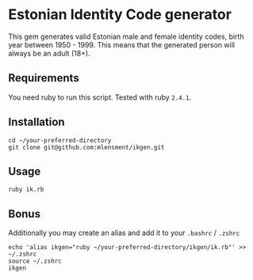 # Estonian Identity Code generator
This gem generates valid Estonian male and female identity codes, birth year between 1950 - 1999. This means that the generated person will always be an adult (18+).

## Requirements
You need ruby to run this script. Tested with ruby ```2.4.1```.

## Installation
```
cd ~/your-preferred-directory
git clone git@github.com:mlensment/ikgen.git
```

## Usage
```
ruby ik.rb
```

## Bonus
Additionally you may create an alias and add it to your `.bashrc` / `.zshrc`  
```
echo 'alias ikgen="ruby ~/your-preferred-directory/ikgen/ik.rb"' >> ~/.zshrc
source ~/.zshrc
ikgen
```
